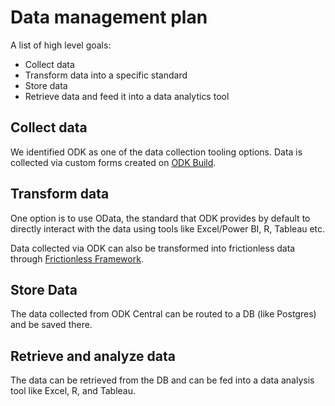 # Data management plan

A list of high level goals:
- Collect data
- Transform data into a specific standard
- Store data
- Retrieve data and feed it into a data analytics tool

## Collect data

We identified ODK as one of the data collection tooling options. Data is collected via custom forms created on [ODK Build](https://build.getodk.org).


## Transform data

One option is to use OData, the standard that ODK provides by default to directly interact with the data using tools like Excel/Power BI, R, Tableau etc.

Data collected via ODK can also be transformed into frictionless data through [Frictionless Framework](https://framework.frictionlessdata.io).


## Store Data

The data collected from ODK Central can be routed to a DB (like Postgres) and be saved there.


## Retrieve and analyze data

The data can be retrieved from the DB and can be fed into a data analysis tool like Excel, R, and Tableau.

